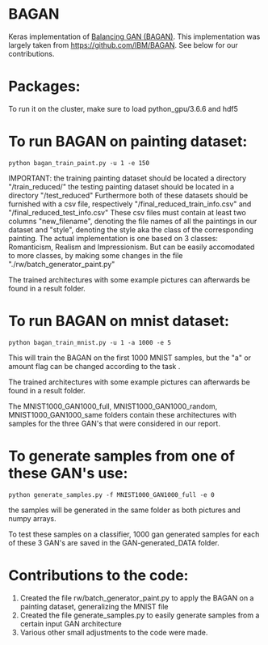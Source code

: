 # BAGAN
Keras implementation of [Balancing GAN (BAGAN)](https://arxiv.org/abs/1803.09655). This implementation was largely taken from https://github.com/IBM/BAGAN. See below for our contributions.

# Packages:

To run it on the cluster, make sure to load python_gpu/3.6.6 and hdf5


# To run BAGAN on painting dataset:
```
python bagan_train_paint.py -u 1 -e 150
```
IMPORTANT: the training painting dataset should be located a directory "/train_reduced/"
the testing painting dataset should be located in a directory "/test_reduced"
Furthermore both of these datasets should be furnished with a csv file, respectively "/final_reduced_train_info.csv" and "/final_reduced_test_info.csv"
These csv files must contain at least two columns "new_filename", denoting the file names of all the paintings in our dataset and "style", denoting the style aka the class of the corresponding painting.
The actual implementation is one based on 3 classes: Romanticism, Realism and Impressionism. But can be easily accomodated to more classes, by making some changes in the file "./rw/batch_generator_paint.py"


The trained architectures with some example pictures can afterwards be found in a result folder.


# To run BAGAN on mnist dataset:
```
python bagan_train_mnist.py -u 1 -a 1000 -e 5
```
This will train the BAGAN on the first 1000 MNIST samples, but the "a" or amount flag can be changed according to the task .

The trained architectures with some example pictures can afterwards be found in a result folder.

The MNIST1000_GAN1000_full, MNIST1000_GAN1000_random, MNIST1000_GAN1000_same folders contain these architectures with samples for the three GAN's that were considered in our report. 

# To generate samples from one of these GAN's use:
```
python generate_samples.py -f MNIST1000_GAN1000_full -e 0
```
the samples will be generated in the same folder as both pictures and numpy arrays.

To test these samples on a classifier, 1000 gan generated samples for each of these 3 GAN's are saved in the GAN-generated_DATA	folder.


# Contributions to the code:

1. Created the file rw/batch_generator_paint.py to apply the BAGAN on a painting dataset, generalizing the MNIST file
2. Created the file generate_samples.py to easily generate samples from a certain input GAN architecture
3. Various other small adjustments to the code were made.
